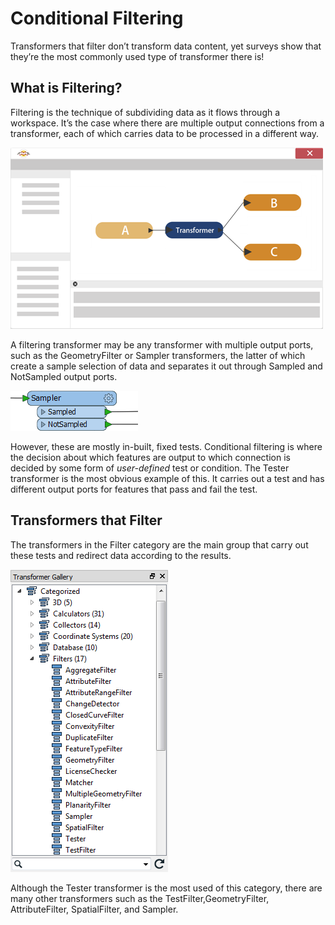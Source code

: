 # Conditional Filtering #
Transformers that filter don’t transform data content, yet surveys show that they’re the most commonly used type of transformer there is!
 
## What is Filtering? ##
Filtering is the technique of subdividing data as it flows through a workspace. It’s the case where there are multiple output connections from a transformer, each of which carries data to be processed in a different way.

![](./Images/Img5.32.FeatureFilteringDiagramHalfScale.png)

A filtering transformer may be any transformer with multiple output ports, such as the GeometryFilter or Sampler transformers, the latter of which create a sample selection of data and separates it out through Sampled and NotSampled output ports.

![](./Images/Img5.34.SamplerTransformers.png)

However, these are mostly in-built, fixed tests. Conditional filtering is where the decision about which features are output to which connection is decided by some form of *user-defined* test or condition. The Tester transformer is the most obvious example of this. It carries out a test and has different output ports for features that pass and fail the test.


## Transformers that Filter ##
The transformers in the Filter category are the main group that carry out these tests and redirect data according to the results.

![](./Images/Img5.33.FilterTransformers.png)

Although the Tester transformer is the most used of this category, there are many other transformers such as the TestFilter,GeometryFilter, AttributeFilter, SpatialFilter, and Sampler.

